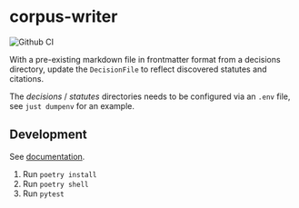 # corpus-writer

![Github CI](https://github.com/justmars/corpus-writer/actions/workflows/main.yml/badge.svg)

With a pre-existing markdown file in frontmatter format from a decisions directory, update the `DecisionFile`
to reflect discovered statutes and citations.

The _decisions_ / _statutes_ directories needs to be configured via an `.env` file, see `just dumpenv` for an example.

## Development

See [documentation](https://justmars.github.io/corpus-writer).

1. Run `poetry install`
2. Run `poetry shell`
3. Run `pytest`
